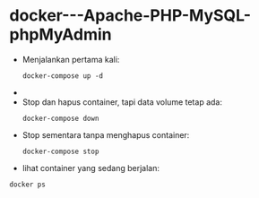 # docker---Apache-PHP-MySQL-phpMyAdmin
- Menjalankan pertama kali:
  ```
  docker-compose up -d
  ```
-
- Stop dan hapus container, tapi data volume tetap ada:
  ```
  docker-compose down
  ```
- Stop sementara tanpa menghapus container:
  ```
  docker-compose stop
  ```
-  lihat container yang sedang berjalan:
  ```
  docker ps
  ```

